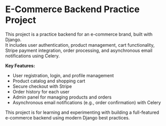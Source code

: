 # E-Commerce Backend Practice Project

This project is a practice backend for an e-commerce brand, built with Django.  
It includes user authentication, product management, cart functionality, Stripe payment integration, order processing, and asynchronous email notifications using Celery.

**Key Features:**
- User registration, login, and profile management
- Product catalog and shopping cart
- Secure checkout with Stripe
- Order history for each user
- Admin panel for managing products and orders
- Asynchronous email notifications (e.g., order confirmation) with Celery

This project is for learning and experimenting with building a full-featured e-commerce backend using modern Django best practices.